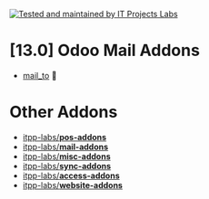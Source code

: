 [![Tested and maintained by IT Projects Labs](https://itpp.dev/images/infinity-readme.png)](mailto:help@itpp.dev)
# [13.0] Odoo Mail Addons

* [mail_to](https://apps.odoo.com/apps/modules/13.0/mail_to/) :tada:

# Other Addons

* [itpp-labs/**pos-addons**](https://github.com/itpp-labs/pos-addons/tree/13.0#readme)
* [itpp-labs/**mail-addons**](https://github.com/itpp-labs/mail-addons/tree/13.0#readme)
* [itpp-labs/**misc-addons**](https://github.com/itpp-labs/misc-addons/tree/13.0#readme)
* [itpp-labs/**sync-addons**](https://github.com/itpp-labs/sync-addons/tree/13.0#readme)
* [itpp-labs/**access-addons**](https://github.com/itpp-labs/access-addons/tree/13.0#readme)
* [itpp-labs/**website-addons**](https://github.com/itpp-labs/website-addons/tree/13.0#readme)
